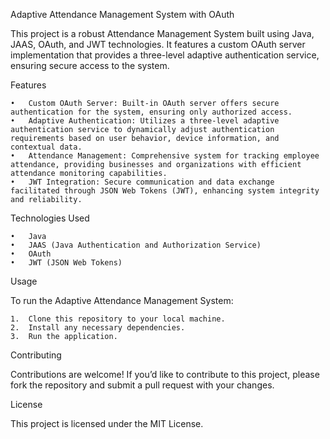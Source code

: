 Adaptive Attendance Management System with OAuth

This project is a robust Attendance Management System built using Java, JAAS, OAuth, and JWT technologies. It features a custom OAuth server implementation that provides a three-level adaptive authentication service, ensuring secure access to the system.

Features

	•	Custom OAuth Server: Built-in OAuth server offers secure authentication for the system, ensuring only authorized access.
	•	Adaptive Authentication: Utilizes a three-level adaptive authentication service to dynamically adjust authentication requirements based on user behavior, device information, and contextual data.
	•	Attendance Management: Comprehensive system for tracking employee attendance, providing businesses and organizations with efficient attendance monitoring capabilities.
	•	JWT Integration: Secure communication and data exchange facilitated through JSON Web Tokens (JWT), enhancing system integrity and reliability.

Technologies Used

	•	Java
	•	JAAS (Java Authentication and Authorization Service)
	•	OAuth
	•	JWT (JSON Web Tokens)

Usage

To run the Adaptive Attendance Management System:

	1.	Clone this repository to your local machine.
	2.	Install any necessary dependencies.
	3.	Run the application.

Contributing

Contributions are welcome! If you’d like to contribute to this project, please fork the repository and submit a pull request with your changes.

License

This project is licensed under the MIT License.